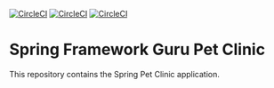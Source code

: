 [![CircleCI](https://circleci.com/gh/keremcengiz0/sfg-pet-clinic.svg?style=svg)](https://dl.circleci.com/status-badge/redirect/gh/keremcengiz0/sfg-pet-clinic/tree/master)
[![CircleCI](https://dl.circleci.com/status-badge/img/gh/keremcengiz0/sfg-pet-clinic/tree/master.svg?style=svg)](https://dl.circleci.com/status-badge/redirect/gh/keremcengiz0/sfg-pet-clinic/tree/master) 
[![CircleCI](https://circleci.com/gh/keremcengiz0/sfg-pet-clinic.svg?style=shield)](https://github.com/keremcengiz0/sfg-pet-clinic)

# Spring Framework Guru Pet Clinic

This repository contains the Spring Pet Clinic application.


